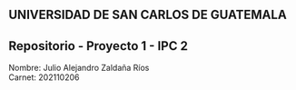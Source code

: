 ## UNIVERSIDAD DE SAN CARLOS DE GUATEMALA
## Repositorio - Proyecto 1 - IPC 2

Nombre: Julio Alejandro Zaldaña Ríos        
Carnet: 202110206 

